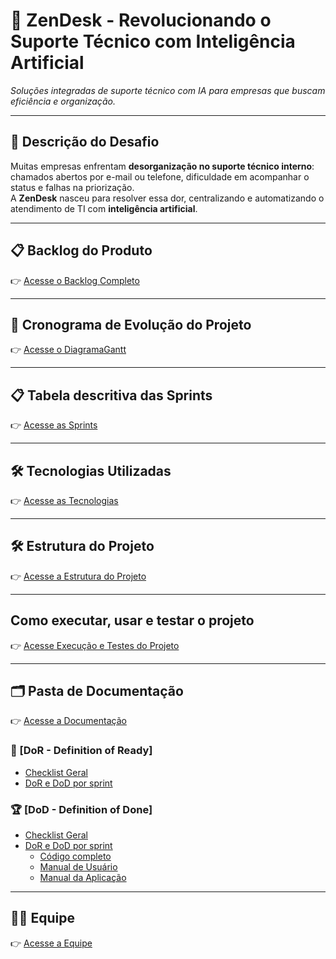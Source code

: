 # 📌 ZenDesk - Revolucionando o Suporte Técnico com Inteligência Artificial  

_Soluções integradas de suporte técnico com IA para empresas que buscam eficiência e organização._

---

## 📝 Descrição do Desafio  
Muitas empresas enfrentam **desorganização no suporte técnico interno**: chamados abertos por e-mail ou telefone, dificuldade em acompanhar o status e falhas na priorização.  
A **ZenDesk** nasceu para resolver essa dor, centralizando e automatizando o atendimento de TI com **inteligência artificial**.

---

## 📋 Backlog do Produto  

👉 [Acesse o Backlog Completo](https://github.com/JSRubioo/ZenDesk/blob/main/Documenta%C3%A7%C3%A3o/Backlog.md)

---

## 📆 Cronograma de Evolução do Projeto  

👉 [Acesse o DiagramaGantt](https://github.com/JSRubioo/ZenDesk/blob/main/Documenta%C3%A7%C3%A3o/gantt.md)

---

## 📋 Tabela descritiva das Sprints  

👉 [Acesse as Sprints](https://github.com/JSRubioo/ZenDesk/blob/main/Documenta%C3%A7%C3%A3o/Sprints.md)

---

## 🛠 Tecnologias Utilizadas  

👉 [Acesse as Tecnologias](https://github.com/JSRubioo/ZenDesk/blob/main/Documenta%C3%A7%C3%A3o/Tecnologias.md)

---

## 🛠 Estrutura do Projeto

👉 [Acesse a Estrutura do Projeto](https://github.com/JSRubioo/ZenDesk/blob/main/Documenta%C3%A7%C3%A3o/Estrutura.md)

---

## Como executar, usar e testar o projeto

👉 [Acesse Execução e Testes do Projeto](https://github.com/JSRubioo/ZenDesk/blob/main/Documenta%C3%A7%C3%A3o/Execu%C3%A7%C3%A3o%20e%20Testes%20do%20Projeto.md)

---

## 🗂️ Pasta de Documentação

👉 [Acesse a Documentação](https://github.com/JSRubioo/ZenDesk/tree/main/Documenta%C3%A7%C3%A3o)

    
### 🏃‍ [DoR - Definition of Ready]

* [Checklist Geral](https://github.com/JSRubioo/ZenDesk/blob/main/Documenta%C3%A7%C3%A3o/DoR%20e%20DoD/Checklist_DoR_DoD.md)
* [DoR e DoD por sprint](https://github.com/JSRubioo/ZenDesk/blob/main/Documenta%C3%A7%C3%A3o/DoR%20e%20DoD/DoR_DoD_por_sprint.md)
 
### 🏆 [DoD - Definition of Done]

* [Checklist Geral](https://github.com/JSRubioo/ZenDesk/blob/main/Documenta%C3%A7%C3%A3o/DoR%20e%20DoD/Checklist_DoR_DoD.md)
* [DoR e DoD por sprint](https://github.com/JSRubioo/ZenDesk/blob/main/Documenta%C3%A7%C3%A3o/DoR%20e%20DoD/DoR_DoD_por_sprint.md)
    * [Código completo](https://github.com/JSRubioo/ZenDesk/tree/main/Codigo)
    * [Manual de Usuário](https://github.com/JSRubioo/ZenDesk/blob/main/Documenta%C3%A7%C3%A3o/DoR%20e%20DoD/Manual%20do%20Usuario.md)
    * [Manual da Aplicação](https://github.com/JSRubioo/ZenDesk/blob/main/Documenta%C3%A7%C3%A3o/DoR%20e%20DoD/Manual%20de%20Aplica%C3%A7%C3%A3o.md)

---

## 👨‍💻 Equipe

👉 [Acesse a Equipe](https://github.com/JSRubioo/ZenDesk/blob/main/Documenta%C3%A7%C3%A3o/Diagramas%20PIM.asta)
